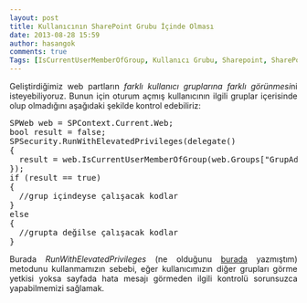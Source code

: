 ```yaml
---
layout: post
title: Kullanıcının SharePoint Grubu İçinde Olması
date: 2013-08-28 15:59
author: hasangok
comments: true
Tags: [IsCurrentUserMemberOfGroup, Kullanıcı Grubu, Sharepoint, SharePoint]
---
```

<p style="text-align: justify;">Geliştirdiğimiz web partların <em>farklı kullanıcı gruplarına farklı görünmesi</em>ni isteyebiliyoruz. Bunun için oturum açmış kullanıcının ilgili gruplar içerisinde olup olmadığını aşağıdaki şekilde kontrol edebiliriz:</p>

<pre class="brush: c-sharp;">SPWeb web = SPContext.Current.Web;
bool result = false;
SPSecurity.RunWithElevatedPrivileges(delegate()
{
  result = web.IsCurrentUserMemberOfGroup(web.Groups["GrupAdi"].ID);
});
if (result == true)
{
  //grup içindeyse çalışacak kodlar
}
else
{
  //grupta değilse çalışacak kodlar
}</pre>
<p style="text-align: justify;">Burada <em>RunWithElevatedPrivileges</em> (ne olduğunu <a title="Web Partta Full Control Yetkisi" href="http://www.hasangok.com.tr/226/web-partta-full-control-yetkisi.html">burada</a> yazmıştım) metodunu kullanmamızın sebebi, eğer kullanıcımızın diğer grupları görme yetkisi yoksa sayfada hata mesajı görmeden ilgili kontrolü sorunsuzca yapabilmemizi sağlamak.</p>
